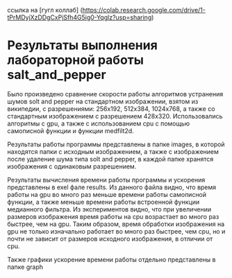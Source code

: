 ссылка на [гугл коллаб] (https://colab.research.google.com/drive/1-tPrMDyjXzDDgCxPjSfh4G5ig0-Yqglz?usp=sharing)

<h1>Результаты выполнения лабораторной работы salt_and_pepper</h1>

Было произведено сравнение скорости работы алгоритмов устранения шумов solt and pepper на стандартном изображении, взятом из википедии, с разрешениями: 256x192, 512x384, 1024x768, а также со стандартным изображением с разрешением 428x320. Использовались алгоритмы с gpu, а также с использованием cpu с помощью самописной функции и функции medfilt2d.  

Результаты работы программы представлены в папке images, в которой находятся папки с исходным изображением, а также с изображением после удаление шума типа solt and pepper, в каждой папке хранятся изображения с одинаковым разрешением.

Результаты вычисления времени работы программы и ускорения представлены в exel фале results. Из данного файла видно, что время работы на gpu во много раз меньше времени работы самописной функции, а также меньше времени работы встроенной функции медианного фильтра. Из экспериментов видно, что при увеличении размеров изображения время работы на cpu возрастает во много раз быстрее, чем на gpu. Таким образом, время обработки изображения на gpu не только изначально работает во много раз быстрее, чем cpu, но и почти не зависит от размеров исходного изображения, в отличии от cpu.  

Также графики ускорение времени работы отдельно представлены в папке graph

